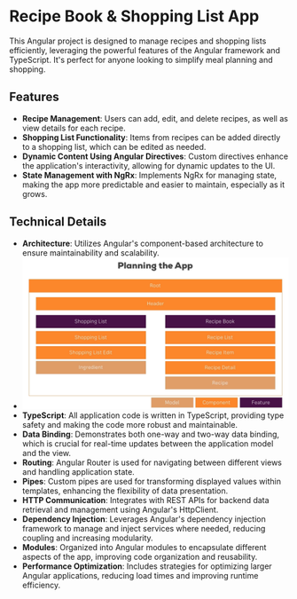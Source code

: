# Recipe Book & Shopping List App

This Angular project is designed to manage recipes and shopping lists efficiently, leveraging the powerful features of the Angular framework and TypeScript. It's perfect for anyone looking to simplify meal planning and shopping.

## Features

- **Recipe Management**: Users can add, edit, and delete recipes, as well as view details for each recipe.
- **Shopping List Functionality**: Items from recipes can be added directly to a shopping list, which can be edited as needed.
- **Dynamic Content Using Angular Directives**: Custom directives enhance the application's interactivity, allowing for dynamic updates to the UI.
- **State Management with NgRx**: Implements NgRx for managing state, making the app more predictable and easier to maintain, especially as it grows.

## Technical Details

- **Architecture**: Utilizes Angular's component-based architecture to ensure maintainability and scalability.
- ![Project plan](/src/assets/Project-plan.png "Project plan")
- **TypeScript**: All application code is written in TypeScript, providing type safety and making the code more robust and maintainable.
- **Data Binding**: Demonstrates both one-way and two-way data binding, which is crucial for real-time updates between the application model and the view.
- **Routing**: Angular Router is used for navigating between different views and handling application state.
- **Pipes**: Custom pipes are used for transforming displayed values within templates, enhancing the flexibility of data presentation.
- **HTTP Communication**: Integrates with REST APIs for backend data retrieval and management using Angular's HttpClient.
- **Dependency Injection**: Leverages Angular's dependency injection framework to manage and inject services where needed, reducing coupling and increasing modularity.
- **Modules**: Organized into Angular modules to encapsulate different aspects of the app, improving code organization and reusability.
- **Performance Optimization**: Includes strategies for optimizing larger Angular applications, reducing load times and improving runtime efficiency.
